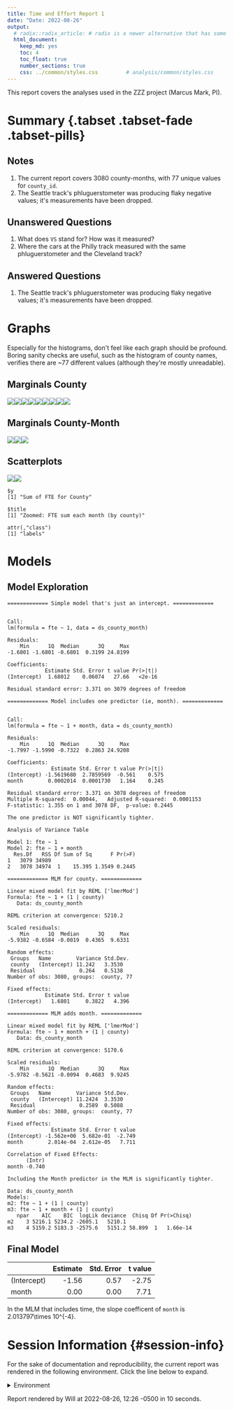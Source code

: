 ```yaml
---
title: Time and Effort Report 1
date: "Date: 2022-08-26"
output:
  # radix::radix_article: # radix is a newer alternative that has some advantages over `html_document`.
  html_document:
    keep_md: yes
    toc: 4
    toc_float: true
    number_sections: true
    css: ../common/styles.css         # analysis/common/styles.css
---
```


This report covers the analyses used in the ZZZ project (Marcus Mark, PI).

<!--  Set the working directory to the repository's base directory; this assumes the report is nested inside of two directories.-->


<!-- Set the report-wide options, and point to the external code file. -->


<!-- Load 'sourced' R files.  Suppress the output when loading sources. -->


<!-- Load packages, or at least verify they're available on the local machine.  Suppress the output when loading packages. -->


<!-- Load any global functions and variables declared in the R file.  Suppress the output. -->


<!-- Declare any global functions specific to a Rmd output.  Suppress the output. -->


<!-- Load the datasets.   -->


<!-- Tweak the datasets.   -->


Summary {.tabset .tabset-fade .tabset-pills}
===========================================================================

Notes
---------------------------------------------------------------------------

1. The current report covers 3080 county-months, with 77 unique values for `county_id`.
1. The Seattle track's phluguerstometer was producing flaky negative values; it's measurements have been dropped.


Unanswered Questions
---------------------------------------------------------------------------

1. What does `VS` stand for?  How was it measured?
1. Where the cars at the Philly track measured with the same phluguerstometer and the Cleveland track?


Answered Questions
---------------------------------------------------------------------------

1. The Seattle track's phluguerstometer was producing flaky negative values; it's measurements have been dropped.


Graphs
===========================================================================
Especially for the histograms, don't feel like each graph should be profound.
Boring sanity checks are useful,
such as the histogram of county names,
verifies there are ~77 different values (although they're mostly unreadable).


Marginals County
---------------------------------------------------------------------------

![](figure-png/marginals-county-1.png)<!-- -->![](figure-png/marginals-county-2.png)<!-- -->![](figure-png/marginals-county-3.png)<!-- -->![](figure-png/marginals-county-4.png)<!-- -->![](figure-png/marginals-county-5.png)<!-- -->![](figure-png/marginals-county-6.png)<!-- -->![](figure-png/marginals-county-7.png)<!-- -->![](figure-png/marginals-county-8.png)<!-- -->![](figure-png/marginals-county-9.png)<!-- -->

Marginals County-Month
---------------------------------------------------------------------------

![](figure-png/marginals-county-month-1.png)<!-- -->![](figure-png/marginals-county-month-2.png)<!-- -->![](figure-png/marginals-county-month-3.png)<!-- -->


Scatterplots
---------------------------------------------------------------------------

![](figure-png/scatterplots-1.png)<!-- -->![](figure-png/scatterplots-2.png)<!-- -->

```
$y
[1] "Sum of FTE for County"

$title
[1] "Zoomed: FTE sum each month (by county)"

attr(,"class")
[1] "labels"
```


Models
===========================================================================

Model Exploration
---------------------------------------------------------------------------

```
============= Simple model that's just an intercept. =============
```

```

Call:
lm(formula = fte ~ 1, data = ds_county_month)

Residuals:
    Min      1Q  Median      3Q     Max 
-1.6801 -1.6801 -0.6801  0.3199 24.8199 

Coefficients:
            Estimate Std. Error t value Pr(>|t|)
(Intercept)  1.68012    0.06074   27.66   <2e-16

Residual standard error: 3.371 on 3079 degrees of freedom
```

```
============= Model includes one predictor (ie, month). =============
```

```

Call:
lm(formula = fte ~ 1 + month, data = ds_county_month)

Residuals:
    Min      1Q  Median      3Q     Max 
-1.7997 -1.5990 -0.7322  0.2863 24.9208 

Coefficients:
              Estimate Std. Error t value Pr(>|t|)
(Intercept) -1.5619680  2.7859569  -0.561    0.575
month        0.0002014  0.0001730   1.164    0.245

Residual standard error: 3.371 on 3078 degrees of freedom
Multiple R-squared:  0.00044,	Adjusted R-squared:  0.0001153 
F-statistic: 1.355 on 1 and 3078 DF,  p-value: 0.2445
```

```
The one predictor is NOT significantly tighter.
```

```
Analysis of Variance Table

Model 1: fte ~ 1
Model 2: fte ~ 1 + month
  Res.Df   RSS Df Sum of Sq      F Pr(>F)
1   3079 34989                           
2   3078 34974  1    15.395 1.3549 0.2445
```

```
============= MLM for county. =============
```

```
Linear mixed model fit by REML ['lmerMod']
Formula: fte ~ 1 + (1 | county)
   Data: ds_county_month

REML criterion at convergence: 5210.2

Scaled residuals: 
    Min      1Q  Median      3Q     Max 
-5.9382 -0.6584 -0.0019  0.4365  9.6331 

Random effects:
 Groups   Name        Variance Std.Dev.
 county   (Intercept) 11.242   3.3530  
 Residual              0.264   0.5138  
Number of obs: 3080, groups:  county, 77

Fixed effects:
            Estimate Std. Error t value
(Intercept)   1.6801     0.3822   4.396
```

```
============= MLM adds month. =============
```

```
Linear mixed model fit by REML ['lmerMod']
Formula: fte ~ 1 + month + (1 | county)
   Data: ds_county_month

REML criterion at convergence: 5170.6

Scaled residuals: 
    Min      1Q  Median      3Q     Max 
-5.9782 -0.5621 -0.0094  0.4683  9.9245 

Random effects:
 Groups   Name        Variance Std.Dev.
 county   (Intercept) 11.2424  3.3530  
 Residual              0.2589  0.5088  
Number of obs: 3080, groups:  county, 77

Fixed effects:
              Estimate Std. Error t value
(Intercept) -1.562e+00  5.682e-01  -2.749
month        2.014e-04  2.612e-05   7.711

Correlation of Fixed Effects:
      (Intr)
month -0.740
```

```
Including the Month predictor in the MLM is significantly tighter.
```

```
Data: ds_county_month
Models:
m2: fte ~ 1 + (1 | county)
m3: fte ~ 1 + month + (1 | county)
   npar    AIC    BIC  logLik deviance  Chisq Df Pr(>Chisq)
m2    3 5216.1 5234.2 -2605.1   5210.1                     
m3    4 5159.2 5183.3 -2575.6   5151.2 58.899  1   1.66e-14
```


Final Model
---------------------------------------------------------------------------


|            | Estimate| Std. Error| t value|
|:-----------|--------:|----------:|-------:|
|(Intercept) |    -1.56|       0.57|   -2.75|
|month       |     0.00|       0.00|    7.71|

In the MLM that includes time, the slope coefficent of `month` is 2.013797\times 10^{-4}.


Session Information {#session-info}
===========================================================================

For the sake of documentation and reproducibility, the current report was rendered in the following environment.  Click the line below to expand.

<details>
  <summary>Environment <span class="glyphicon glyphicon-plus-sign"></span></summary>

```
- Session info -----------------------------------------------------------------------------
 setting  value
 version  R version 4.2.1 Patched (2022-07-09 r82577 ucrt)
 os       Windows >= 8 x64 (build 9200)
 system   x86_64, mingw32
 ui       RStudio
 language (EN)
 collate  English_United States.1252
 ctype    English_United States.1252
 tz       America/Chicago
 date     2022-08-26
 rstudio  2022.07.0+548 Spotted Wakerobin (desktop)
 pandoc   2.18 @ C:/Program Files/RStudio/bin/quarto/bin/tools/ (via rmarkdown)

- Packages ---------------------------------------------------------------------------------
 ! package         * version     date (UTC) lib source
 D archive           1.1.5       2022-05-06 [1] CRAN (R 4.2.0)
   assertthat        0.2.1       2019-03-21 [1] CRAN (R 4.2.0)
   backports         1.4.1       2021-12-13 [1] CRAN (R 4.2.0)
   bit               4.0.4       2020-08-04 [1] CRAN (R 4.2.0)
   bit64             4.0.5       2020-08-30 [1] CRAN (R 4.2.0)
   blob              1.2.3       2022-04-10 [1] CRAN (R 4.2.0)
   boot              1.3-28      2021-05-03 [3] CRAN (R 4.2.1)
   bslib             0.4.0       2022-07-16 [1] CRAN (R 4.2.1)
   cachem            1.0.6       2021-08-19 [1] CRAN (R 4.2.0)
   callr             3.7.2       2022-08-22 [1] CRAN (R 4.2.1)
   checkmate         2.1.0       2022-04-21 [1] CRAN (R 4.2.0)
   cli               3.3.0       2022-04-25 [1] CRAN (R 4.2.0)
   colorspace        2.0-3       2022-02-21 [1] CRAN (R 4.2.0)
   config            0.3.1       2020-12-17 [1] CRAN (R 4.2.0)
   crayon            1.5.1       2022-03-26 [1] CRAN (R 4.2.0)
   DBI               1.1.3       2022-06-18 [1] CRAN (R 4.2.0)
   devtools          2.4.4       2022-07-20 [1] CRAN (R 4.2.1)
   digest            0.6.29      2021-12-01 [1] CRAN (R 4.1.2)
   dplyr             1.0.9       2022-04-28 [1] CRAN (R 4.2.0)
   ellipsis          0.3.2       2021-04-29 [1] CRAN (R 4.1.0)
   evaluate          0.16        2022-08-09 [1] CRAN (R 4.2.1)
   fansi             1.0.3       2022-03-24 [1] CRAN (R 4.1.3)
   farver            2.1.1       2022-07-06 [1] CRAN (R 4.2.1)
   fastmap           1.1.0       2021-01-25 [1] CRAN (R 4.1.0)
   forcats           0.5.2       2022-08-19 [1] CRAN (R 4.2.1)
   fs                1.5.2       2021-12-08 [1] CRAN (R 4.1.2)
   generics          0.1.3       2022-07-05 [1] CRAN (R 4.2.1)
   ggplot2         * 3.3.6       2022-05-03 [1] CRAN (R 4.2.0)
   glue              1.6.2       2022-02-24 [1] CRAN (R 4.1.2)
   gtable            0.3.0       2019-03-25 [1] CRAN (R 4.2.0)
   highr             0.9         2021-04-16 [1] CRAN (R 4.2.0)
   hms               1.1.2       2022-08-19 [1] CRAN (R 4.2.1)
   htmltools         0.5.3       2022-07-18 [1] CRAN (R 4.2.1)
   htmlwidgets       1.5.4       2021-09-08 [1] CRAN (R 4.2.0)
   httpuv            1.6.5       2022-01-05 [1] CRAN (R 4.2.0)
   import            1.3.0       2022-05-23 [1] CRAN (R 4.2.0)
   jquerylib         0.1.4       2021-04-26 [1] CRAN (R 4.2.0)
   jsonlite          1.8.0       2022-02-22 [1] CRAN (R 4.1.2)
   knitr           * 1.39        2022-04-26 [1] CRAN (R 4.2.0)
   labeling          0.4.2       2020-10-20 [1] CRAN (R 4.2.0)
   later             1.3.0       2021-08-18 [1] CRAN (R 4.2.0)
   lattice           0.20-45     2021-09-22 [3] CRAN (R 4.2.1)
   lifecycle         1.0.1       2021-09-24 [1] CRAN (R 4.2.0)
   lme4            * 1.1-30      2022-07-08 [1] CRAN (R 4.2.1)
   lubridate         1.8.0       2021-10-07 [1] CRAN (R 4.2.0)
   magrittr          2.0.3       2022-03-30 [1] CRAN (R 4.1.3)
   MASS              7.3-57      2022-04-22 [3] CRAN (R 4.2.1)
   Matrix          * 1.4-1       2022-03-23 [1] CRAN (R 4.2.0)
   memoise           2.0.1       2021-11-26 [1] CRAN (R 4.2.0)
   mgcv              1.8-40      2022-03-29 [1] CRAN (R 4.2.0)
   mime              0.12        2021-09-28 [1] CRAN (R 4.2.0)
   miniUI            0.1.1.1     2018-05-18 [1] CRAN (R 4.2.0)
   minqa             1.2.4       2014-10-09 [1] CRAN (R 4.2.0)
   munsell           0.5.0       2018-06-12 [1] CRAN (R 4.2.0)
   nlme              3.1-158     2022-06-15 [3] CRAN (R 4.2.1)
   nloptr            2.0.3       2022-05-26 [1] CRAN (R 4.2.0)
   odbc              1.3.3       2021-11-30 [1] CRAN (R 4.2.0)
   OuhscMunge        0.2.0.9015  2021-10-20 [1] Github (OuhscBbmc/OuhscMunge@4e04b6f)
   pillar            1.8.1       2022-08-19 [1] CRAN (R 4.2.1)
   pkgbuild          1.3.1       2021-12-20 [1] CRAN (R 4.2.0)
   pkgconfig         2.0.3       2019-09-22 [1] CRAN (R 4.2.0)
   pkgload           1.3.0       2022-06-27 [1] CRAN (R 4.2.1)
   png               0.1-7       2013-12-03 [1] CRAN (R 4.2.0)
   prettyunits       1.1.1       2020-01-24 [1] CRAN (R 4.2.0)
   processx          3.7.0       2022-07-07 [1] CRAN (R 4.2.1)
   profvis           0.3.7       2020-11-02 [1] CRAN (R 4.2.0)
   promises          1.2.0.1     2021-02-11 [1] CRAN (R 4.2.0)
   ps                1.7.1       2022-06-18 [1] CRAN (R 4.2.0)
   purrr             0.3.4       2020-04-17 [1] CRAN (R 4.1.0)
   R6                2.5.1       2021-08-19 [1] CRAN (R 4.2.0)
   Rcpp              1.0.9       2022-07-08 [1] CRAN (R 4.2.1)
   readr             2.1.2       2022-01-30 [1] CRAN (R 4.2.0)
   remotes           2.4.2       2021-11-30 [1] CRAN (R 4.2.0)
   reticulate        1.25        2022-05-11 [1] CRAN (R 4.2.0)
   rlang             1.0.4       2022-07-12 [1] CRAN (R 4.2.1)
   rmarkdown         2.15        2022-08-16 [1] CRAN (R 4.2.1)
   RSQLite         * 2.2.16      2022-08-17 [1] CRAN (R 4.2.1)
 V rstudioapi        0.13        2022-08-22 [1] CRAN (R 4.2.1) (on disk 0.14)
   sass              0.4.2       2022-07-16 [1] CRAN (R 4.2.1)
   scales            1.2.1       2022-08-20 [1] CRAN (R 4.2.1)
   sessioninfo       1.2.2       2021-12-06 [1] CRAN (R 4.2.0)
   shiny             1.7.2       2022-07-19 [1] CRAN (R 4.2.1)
   stringi           1.7.8       2022-07-11 [1] CRAN (R 4.2.1)
   stringr           1.4.1       2022-08-20 [1] CRAN (R 4.2.1)
   TabularManifest   0.1-16.9003 2022-05-04 [1] Github (Melinae/TabularManifest@b966a2b)
   testit            0.13        2021-04-14 [1] CRAN (R 4.2.0)
   tibble            3.1.8       2022-07-22 [1] CRAN (R 4.2.1)
   tidyr             1.2.0       2022-02-01 [1] CRAN (R 4.2.0)
   tidyselect        1.1.2       2022-02-21 [1] CRAN (R 4.2.0)
   tzdb              0.3.0       2022-03-28 [1] CRAN (R 4.2.0)
   urlchecker        1.0.1       2021-11-30 [1] CRAN (R 4.2.0)
   usethis           2.1.6       2022-05-25 [1] CRAN (R 4.2.0)
   utf8              1.2.2       2021-07-24 [1] CRAN (R 4.1.0)
   vctrs             0.4.1       2022-04-13 [1] CRAN (R 4.1.3)
   viridisLite       0.4.1       2022-08-22 [1] CRAN (R 4.2.1)
   vroom             1.5.7       2021-11-30 [1] CRAN (R 4.2.0)
   withr             2.5.0       2022-03-03 [1] CRAN (R 4.2.0)
   xfun              0.32        2022-08-10 [1] CRAN (R 4.2.1)
   xtable            1.8-4       2019-04-21 [1] CRAN (R 4.2.0)
   yaml              2.3.5       2022-02-21 [1] CRAN (R 4.2.0)
   zoo               1.8-10      2022-04-15 [1] CRAN (R 4.2.0)

 [1] D:/Projects/RLibraries
 [2] C:/Users/Will/AppData/Local/R/win-library/4.2
 [3] C:/Program Files/R/R-4.2.1patched/library

 V -- Loaded and on-disk version mismatch.
 D -- DLL MD5 mismatch, broken installation.

--------------------------------------------------------------------------------------------
```
</details>



Report rendered by Will at 2022-08-26, 12:26 -0500 in 10 seconds.

